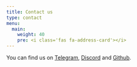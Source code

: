 ```yaml
---
title: Contact us
type: contact
menu:
  main:
    weight: 40
    pre: <i class='fas fa-address-card'></i>
---
```


<!-- Basic page header is handled by a layout! -->

You can find us on [Telegram](https://t.me/+StQpEWyhnb96Y88p), [Discord](https://discord.gg/xuhw3Ws6BJ) and [Github](https://github.com/badgeteam).
